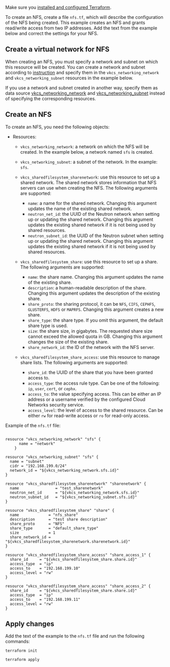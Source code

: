 <warn>

Make sure you [installed and configured Terraform](../../../quick-start).

</warn>

To create an NFS, create a file `nfs.tf`, which will describe the configuration of the NFS being created. This example creates an NFS and grants read/write access from two IP addresses. Add the text from the example below and correct the settings for your NFS.

## Create a virtual network for NFS

When creating an NFS, you must specify a network and subnet on which this resource will be created. You can create a network and subnet according to [instruction](../create) and specify them in the `vkcs_networking_network` and `vkcs_networking_subnet` resources in the example below.

If you use a network and subnet created in another way, specify them as data source [vkcs_networking_network](https://github.com/vk-cs/terraform-provider-vkcs/blob/master/docs/data-sources/networking_network.md) and [vkcs_networking_subnet](https://github.com/vk-cs/terraform-provider-vkcs/blob/master/docs/data-sources/networking_subnet.md) instead of specifying the corresponding resources.

## Create an NFS

To create an NFS, you need the following objects:

- Resources:

  - `vkcs_networking_network`: a network on which the NFS will be created. In the example below, a network named `sfs` is created.
  - `vkcs_networking_subnet`: a subnet of the network. In the example: `sfs`.
  - `vkcs_sharedfilesystem_sharenetwork`: use this resource to set up a shared network. The shared network stores information that NFS servers can use when creating the NFS. The following arguments are supported:

    - `name`: a name for the shared network. Changing this argument updates the name of the existing shared network.
    - `neutron_net_id`: the UUID of the Neutron network when setting up or updating the shared network. Changing this argument updates the existing shared network if it is not being used by shared resources.
    - `neutron_subnet_id`: the UUID of the Neutron subnet when setting up or updating the shared network. Changing this argument updates the existing shared network if it is not being used by shared resources.

  - `vkcs_sharedfilesystem_share`: use this resource to set up a share. The following arguments are supported:

    - `name`: the share name. Changing this argument updates the name of the existing share.
    - `description`: a human-readable description of the share. Changing this argument updates the description of the existing share.
    - `share_proto`: the sharing protocol, it can be `NFS`, `CIFS`, `CEPHFS`, `GLUSTERFS`, `HDFS` or `MAPRFS`. Changing this argument creates a new share.
    - `share_type`: the share type. If you omit this argument, the default share type is used.
    - `size`: the share size, in gigabytes. The requested share size cannot exceed the allowed quota in GB. Changing this argument changes the size of the existing share.
    - `share_network_id`: the ID of the network with the NFS server.

  - `vkcs_sharedfilesystem_share_access`: use this resource to manage share lists. The following arguments are supported:

    - `share_id`: the UUID of the share that you have been granted access to.
    - `access_type`: the access rule type. Can be one of the following: `ip`, `user`, `cert`, or `cephx`.
    - `access_to`: the value specifying access. This can be either an IP address or a username verified by the configured Cloud Networks security service.
    - `access_level`: the level of access to the shared resource. Can be either `rw` for read-write access or `ro` for read-only access.

Example of the `nfs.tf` file:

```hcl

resource "vkcs_networking_network" "sfs" {
      name = "network"
    }

resource "vkcs_networking_subnet" "sfs" {
  name = "subnet"
  cidr = "192.168.199.0/24"
  network_id = "${vkcs_networking_network.sfs.id}"
}

resource "vkcs_sharedfilesystem_sharenetwork" "sharenetwork" {
  name                = "test_sharenetwork"
  neutron_net_id      = "${vkcs_networking_network.sfs.id}"
  neutron_subnet_id   = "${vkcs_networking_subnet.sfs.id}"
}

resource "vkcs_sharedfilesystem_share" "share" {
  name             = "nfs_share"
  description      = "test share description"
  share_proto      = "NFS"
  share_type       = "default_share_type"
  size             = 1
  share_network_id = "${vkcs_sharedfilesystem_sharenetwork.sharenetwork.id}"
}

resource "vkcs_sharedfilesystem_share_access" "share_access_1" {
  share_id     = "${vkcs_sharedfilesystem_share.share.id}"
  access_type  = "ip"
  access_to    = "192.168.199.10"
  access_level = "rw"
}

resource "vkcs_sharedfilesystem_share_access" "share_access_2" {
  share_id     = "${vkcs_sharedfilesystem_share.share.id}"
  access_type  = "ip"
  access_to    = "192.168.199.11"
  access_level = "rw"
}
```

## Apply changes

Add the text of the example to the `nfs.tf` file and run the following commands:

```console
terraform init
```
```console
terraform apply
```
